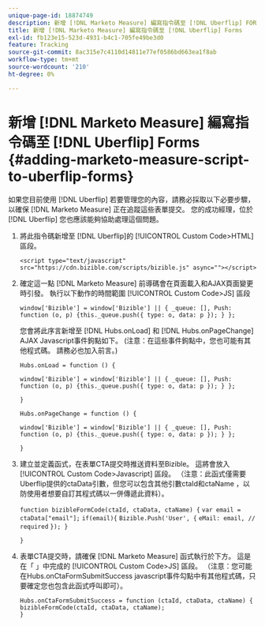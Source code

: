 ```yaml
---
unique-page-id: 18874749
description: 新增 [!DNL Marketo Measure] 編寫指令碼至 [!DNL Uberflip] FORMS - [!DNL Marketo Measure]  — 產品檔案
title: 新增 [!DNL Marketo Measure] 編寫指令碼至 [!DNL Uberflip] Forms
exl-id: fb123e15-523d-4931-b4c1-705fe49be3d0
feature: Tracking
source-git-commit: 8ac315e7c4110d14811e77ef0586bd663ea1f8ab
workflow-type: tm+mt
source-wordcount: '210'
ht-degree: 0%

---
```


# 新增 [!DNL Marketo Measure] 編寫指令碼至 [!DNL Uberflip] Forms {#adding-marketo-measure-script-to-uberflip-forms}

如果您目前使用 [!DNL Uberflip] 若要管理您的內容，請務必採取以下必要步驟，以確保 [!DNL Marketo Measure] 正在追蹤這些表單提交。 您的成功經理，位於 [!DNL Uberflip] 您也應該能夠協助處理這個問題。

1. 將此指令碼新增至 [!DNL Uberflip]的 [!UICONTROL Custom Code>HTML] 區段。

   `<script type="text/javascript" src="https://cdn.bizible.com/scripts/bizible.js" async=""></script>`

1. 確定這一點 [!DNL Marketo Measure] 前導碼會在頁面載入和AJAX頁面變更時引發。 執行以下動作的時間範圍 [!UICONTROL Custom Code>JS] 區段

   `window['Bizible'] = window['Bizible'] || { _queue: [], Push: function (o, p) {this._queue.push({ type: o, data: p }); } };`

   您會將此序言新增至 [!DNL Hubs.onLoad] 和 [!DNL Hubs.onPageChange] AJAX Javascript事件鉤點如下。 (注意：在這些事件鉤點中，您也可能有其他程式碼。 請務必也加入前言。)

   `Hubs.onLoad = function () {`

   `window['Bizible'] = window['Bizible'] || { _queue: [], Push: function (o, p) {this._queue.push({ type: o, data: p }); } };`

   `}`

   `Hubs.onPageChange = function () {`

   `window['Bizible'] = window['Bizible'] || { _queue: [], Push: function (o, p) {this._queue.push({ type: o, data: p }); } };`

   `}`

1. 建立並定義函式，在表單CTA提交時推送資料至Bizible。 這將會放入 [!UICONTROL Custom Code>Javascript] 區段。 （注意：此函式僅需要Uberflip提供的ctaData引數，但您可以包含其他引數ctaId和ctaName ，以防使用者想要自訂其程式碼以一併傳遞此資料）。

   `function bizibleFormCode(ctaId, ctaData, ctaName) {`
   `var email = ctaData["email"];`
   `if(email){`
   `Bizible.Push('User', {`
   `eMail: email, // required`
   `}); }`

   `}`

1. 表單CTA提交時，請確保 [!DNL Marketo Measure] 函式執行於下方。 這是在「 」中完成的 [!UICONTROL Custom Code>JS] 區段。 （注意：您可能在Hubs.onCtaFormSubmitSuccess javascript事件勾點中有其他程式碼，只要確定您也包含此函式呼叫即可）。

   `Hubs.onCtaFormSubmitSuccess = function (ctaId, ctaData, ctaName) {`
   `bizibleFormCode(ctaId, ctaData, ctaName);`\
   `}`

